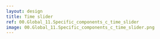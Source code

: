 ```yaml
---
layout: design
title: Time slider
ref: 00.Global_11.Specific_components_c_time_slider
image: 00.Global_11.Specific_components_c_time_slider.png
---
```



